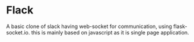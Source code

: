 # Flack

A basic clone of slack having web-socket for communication, using flask-socket.io. this is mainly based on javascript as it is single page application. 
